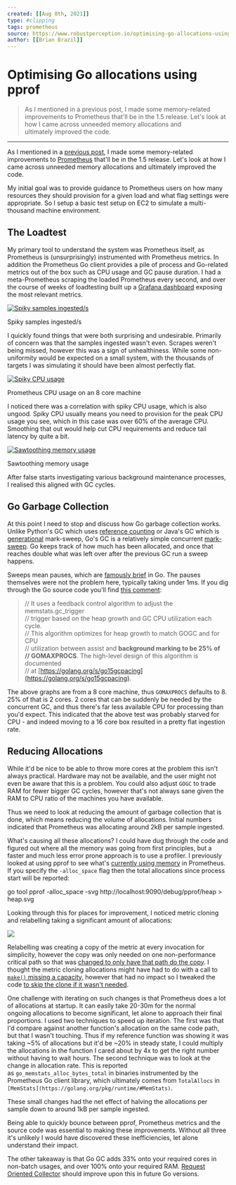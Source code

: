 ```yaml
---
created: [[Aug 8th, 2021]]
type: #clipping
tags: prometheus 
source: https://www.robustperception.io/optimising-go-allocations-using-pprof
author: [[Brian Brazil]] 
---
```

# Optimising Go allocations using pprof

> As I mentioned in a previous post, I made some memory-related improvements to Prometheus that'll be in the 1.5 release. Let's look at how I came across unneeded memory allocations and ultimately improved the code.

---
As I mentioned in a [previous post](https://www.robustperception.io/how-much-ram-does-my-prometheus-need-for-ingestion/), I made some memory-related improvements to [Prometheus](https://prometheus.io/) that'll be in the 1.5 release. Let's look at how I came across unneeded memory allocations and ultimately improved the code.

My initial goal was to provide guidance to Prometheus users on how many resources they should provision for a given load and what flag settings were appropriate. So I setup a basic test setup on EC2 to simulate a multi-thousand machine environment.

## The Loadtest

My primary tool to understand the system was Prometheus itself, as Prometheus is (unsurprisingly) instrumented with Prometheus metrics. In addition the Prometheus Go client provides a pile of process and Go-related metrics out of the box such as CPU usage and GC pause duration. I had a meta-Prometheus scraping the loaded Prometheus every second, and over the course of weeks of loadtesting built up a [Grafana dashboard](https://grafana.net/dashboards/1244) exposing the most relevant metrics.

[![Spiky samples ingested/s](https://www.robustperception.io/wp-content/uploads/2017/01/Screenshot_2017-01-22_10-07-53.png)](https://www.robustperception.io/wp-content/uploads/2017/01/Screenshot_2017-01-22_10-07-53.png)

Spiky samples ingested/s

I quickly found things that were both surprising and undesirable. Primarily of concern was that the samples ingested wasn't even. Scrapes weren't being missed, however this was a sign of unhealthiness. While some non-uniformity would be expected on a small system, with the thousands of targets I was simulating it should have been almost perfectly flat.

[![Spiky CPU usage](https://www.robustperception.io/wp-content/uploads/2017/01/Screenshot_2017-01-22_10-12-30.png)](https://www.robustperception.io/wp-content/uploads/2017/01/Screenshot_2017-01-22_10-12-30.png)

Prometheus CPU usage on an 8 core machine

I noticed there was a correlation with spiky CPU usage, which is also ungood. Spiky CPU usually means you need to provision for the peak CPU usage you see, which in this case was over 60% of the average CPU. Smoothing that out would help cut CPU requirements and reduce tail latency by quite a bit.

[![Sawtoothing memory usage](https://www.robustperception.io/wp-content/uploads/2017/01/Screenshot_2017-01-22_10-19-47.png)](https://www.robustperception.io/wp-content/uploads/2017/01/Screenshot_2017-01-22_10-19-47.png)

Sawtoothing memory usage

After false starts investigating various background maintenance processes, I realised this aligned with GC cycles.

## Go Garbage Collection

At this point I need to stop and discuss how Go garbage collection works. Unlike Python's GC which uses [reference counting](https://en.wikipedia.org/wiki/Reference_counting) or Java's GC which is [generational](https://en.wikipedia.org/wiki/Tracing_garbage_collection#Generational_GC_.28ephemeral_GC.29) mark-sweep, Go's GC is a relatively simple concurrent [mark-sweep](https://en.wikipedia.org/wiki/Tracing_garbage_collection). Go keeps track of how much has been allocated, and once that reaches double what was left over after the previous GC run a sweep happens.

Sweeps mean pauses, which are [famously brief](https://blog.golang.org/go15gc) in Go. The pauses themselves were not the problem here, typically taking under 1ms. If you dig through the Go source code you'll find [this comment](https://github.com/golang/go/blob/c1730ae424449f38ea4523207a56c23b2536a5de/src/runtime/mgc.go#L325-L330):

> // It uses a feedback control algorithm to adjust the memstats.gc_trigger  
> // trigger based on the heap growth and GC CPU utilization each cycle.  
> // This algorithm optimizes for heap growth to match GOGC and for CPU  
> // utilization between assist and **background marking to be 25% of**  
> **// GOMAXPROCS**. The high-level design of this algorithm is documented  
> // at [https://golang.org/s/go15gcpacing](https://golang.org/s/go15gcpacing).

The above graphs are from a 8 core machine, thus `GOMAXPROCS` defaults to 8. 25% of that is 2 cores. 2 cores that can be suddenly be needed by the concurrent GC, and thus there's far less available CPU for processing than you'd expect. This indicated that the above test was probably starved for CPU - and indeed moving to a 16 core box resulted in a pretty flat ingestion rate.

## Reducing Allocations

While it'd be nice to be able to throw more cores at the problem this isn't always practical. Hardware may not be available, and the user might not even be aware that this is a problem. You could also adjust `GOGC` to trade RAM for fewer bigger GC cycles, however that's not always sane given the RAM to CPU ratio of the machines you have available.

Thus we need to look at reducing the amount of garbage collection that is done, which means reducing the volume of allocations. Initial numbers indicated that Prometheus was allocating around 2kB per sample ingested.

What's causing all these allocations? I could have dug through the code and figured out where all the memory was going from first principles, but a faster and much less error prone approach is to use a profiler. I previously looked at using pprof to see what's [currently using memory](https://www.robustperception.io/analysing-prometheus-memory-usage/) in Prometheus. If you specify the `-alloc_space` flag then the total allocations since process start will be reported:

go tool pprof -alloc_space -svg http://localhost:9090/debug/pprof/heap > heap.svg

Looking through this for places for improvement, I noticed metric cloning and relabelling taking a significant amount of allocations:

![](https://www.robustperception.io/wp-content/uploads/2017/08/Screenshot_2017-01-22_13-35-43-640x287.png)

Relabelling was creating a copy of the metric at every invocation for simplicity, however the copy was only needed on one non-performance critical path so that was [changed to only have that path do the copy](https://github.com/prometheus/prometheus/pull/2292). I thought the metric cloning allocations might have had to do with a call to [`make()` missing a capacity](https://github.com/prometheus/common/pull/70), however that had no impact so I tweaked the code [to skip the clone if it wasn't needed](https://github.com/prometheus/prometheus/pull/2295).

One challenge with iterating on such changes is that Prometheus does a lot of allocations at startup. It can easily take 20-30m for the normal ongoing allocations to become significant, let alone to approach their final proportions. I used two techniques to speed up iteration. The first was that I'd compare against another function's allocation on the same code path, but that I wasn't touching. Thus if my reference function was showing it was taking ~5% of allocations but it'd be ~20% in steady state, I could multiply the allocations in the function I cared about by 4x to get the right number without having to wait hours. The second technique was to look at the change in allocation rate. This is reported as `go_memstats_alloc_bytes_total` in binaries instrumented by the Prometheus Go client library, which ultimately comes from `TotalAllocs` in `[MemStats](https://golang.org/pkg/runtime/#MemStats)`.

These small changes had the net effect of halving the allocations per sample down to around 1kB per sample ingested.

Being able to quickly bounce between pprof, Prometheus metrics and the source code was essential to making these improvements. Without all three it's unlikely I would have discovered these inefficiencies, let alone understand their impact.

The other takeaway is that Go GC adds 33% onto your required cores in non-batch usages, and over 100% onto your required RAM. [Request Oriented Collector](http://golang.org/s/gctoc) should improve upon this in future Go versions.
